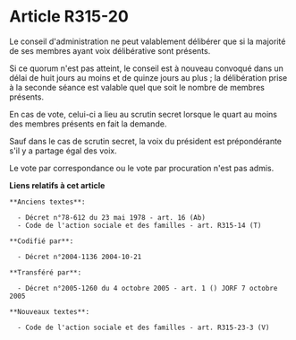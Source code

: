 # Article R315-20

Le conseil d'administration ne peut valablement délibérer que si la majorité de ses membres ayant voix délibérative sont
présents.

Si ce quorum n'est pas atteint, le conseil est à nouveau convoqué dans un délai de huit jours au moins et de quinze jours au
plus ; la délibération prise à la seconde séance est valable quel que soit le nombre de membres présents.

En cas de vote, celui-ci a lieu au scrutin secret lorsque le quart au moins des membres présents en fait la demande.

Sauf dans le cas de scrutin secret, la voix du président est prépondérante s'il y a partage égal des voix.

Le vote par correspondance ou le vote par procuration n'est pas admis.

**Liens relatifs à cet article**

	**Anciens textes**:

	  - Décret n°78-612 du 23 mai 1978 - art. 16 (Ab)
	  - Code de l'action sociale et des familles - art. R315-14 (T)

	**Codifié par**:

	  - Décret n°2004-1136 2004-10-21

	**Transféré par**:

	  - Décret n°2005-1260 du 4 octobre 2005 - art. 1 () JORF 7 octobre 2005

	**Nouveaux textes**:

	  - Code de l'action sociale et des familles - art. R315-23-3 (V)
